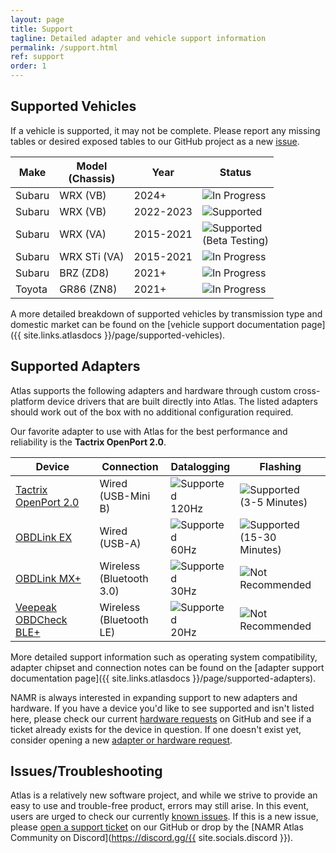 ```yaml
---
layout: page
title: Support
tagline: Detailed adapter and vehicle support information
permalink: /support.html
ref: support
order: 1
---
```


## Supported Vehicles

If a vehicle is supported, it may not be complete. Please report any missing tables or desired exposed tables to our GitHub project as a new [issue](https://github.com/motorsportsresearch/atlas-public/issue). 

| Make   | Model<br>(Chassis) | Year      | Status |
|--------|--------------------|-----------|--------|
| Subaru | WRX (VB)     | 2024+      | ![In Progress](https://flat.badgen.net/badge/icon/In%20Progress?label&color=blue) |
| Subaru | WRX (VB)     | 2022-2023      | ![Supported](https://flat.badgen.net/badge/icon/Supported?label&color=green) |
| Subaru | WRX (VA)     | 2015-2021 | ![Supported](https://flat.badgen.net/badge/icon/Supported?label&color=green)<br>(Beta Testing) |
| Subaru | WRX STi (VA) | 2015-2021 | ![In Progress](https://flat.badgen.net/badge/icon/In%20Progress?label&color=blue) |
| Subaru | BRZ (ZD8) | 2021+     | ![In Progress](https://flat.badgen.net/badge/icon/In%20Progress?label&color=blue) |
| Toyota | GR86 (ZN8) | 2021+     | ![In Progress](https://flat.badgen.net/badge/icon/In%20Progress?label&color=blue) |

A more detailed breakdown of supported vehicles by transmission type and domestic market can be found on the [vehicle support documentation page]({{ site.links.atlasdocs }}/page/supported-vehicles).

## Supported Adapters

Atlas supports the following adapters and hardware through custom cross-platform device drivers that are built directly into Atlas. The listed adapters should work out of the box with no additional configuration required.

Our favorite adapter to use with Atlas for the best performance and reliability is the **Tactrix OpenPort 2.0**.

| Device               | Connection | Datalogging      | Flashing |
|----------------------|------------|------------------|----------|
| [Tactrix OpenPort 2.0](https://www.tactrix.com/index.php?page=shop.product_details&flypage=flypage.tpl&product_id=17&category_id=6&option=com_virtuemart&Itemid=53&redirected=1&Itemid=53) | Wired<br>(USB-Mini B) | ![Supported](https://flat.badgen.net/badge/icon/Supported?label&color=green)<br>120Hz | ![Supported](https://flat.badgen.net/badge/icon/Supported?label&color=green)<br>(3-5 Minutes) |
| [OBDLink EX](https://www.obdlink.com/products/obdlink-ex/) | Wired<br>(USB-A) | ![Supported](https://flat.badgen.net/badge/icon/Supported?label&color=green)<br>60Hz | ![Supported](https://flat.badgen.net/badge/icon/Supported?label&color=green)<br>(15-30 Minutes) |
| [OBDLink MX+](https://www.obdlink.com/products/obdlink-mxp/) | Wireless<br>(Bluetooth 3.0) | ![Supported](https://flat.badgen.net/badge/icon/Supported?label&color=green)<br>30Hz | ![Not Recommended](https://flat.badgen.net/badge/icon/Not%20Recommended?label&color=orange) |
| [Veepeak OBDCheck BLE+](https://www.amazon.com/dp/B076XVQMVS) | Wireless<br>(Bluetooth LE) |  ![Supported](https://flat.badgen.net/badge/icon/Supported?label&color=green)<br>20Hz | ![Not Recommended](https://flat.badgen.net/badge/icon/Not%20Recommended?label&color=orange) |

More detailed support information such as operating system compatibility, adapter chipset and connection notes can be found on the [adapter support documentation page]({{ site.links.atlasdocs }}/page/supported-adapters).

NAMR is always interested in expanding support to new adapters and hardware. If you have a device you'd like to see supported and isn't listed here, please check our current [hardware requests](https://github.com/motorsportsresearch/atlas-public/labels/hardware%20request) on GitHub and see if a ticket already exists for the device in question. If one doesn't exist yet, consider opening a new [adapter or hardware request](https://github.com/motorsportsresearch/atlas-public/issues/new?labels=hardware%20request&template=adapter_request.md&title=).

## Issues/Troubleshooting

Atlas is a relatively new software project, and while we strive to provide an easy to use and trouble-free product, errors may still arise. In this event, users are urged to check our currently [known issues](https://github.com/motorsportsresearch/atlas-public/labels/bug). If this is a new issue, please [open a support ticket](https://github.com/motorsportsresearch/atlas-public/issues/new?labels=bug&template=bug_report.md) on our GitHub or drop by the [NAMR Atlas Community on Discord](https://discord.gg/{{ site.socials.discord }}).
